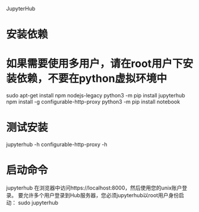 JupyterHub
# 安装依赖
# 如果需要使用多用户，请在root用户下安装依赖，不要在python虚拟环境中
sudo apt-get install npm nodejs-legacy
python3 -m pip install jupyterhub
npm install -g configurable-http-proxy
python3 -m pip install notebook
# 测试安装
jupyterhub -h
configurable-http-proxy -h
# 启动命令
jupyterhub
在浏览器中访问https://localhost:8000，然后使用您的unix账户登录。
要允许多个用户登录到Hub服务器，您必须jupyterhub以root用户身份启动：
sudo jupyterhub